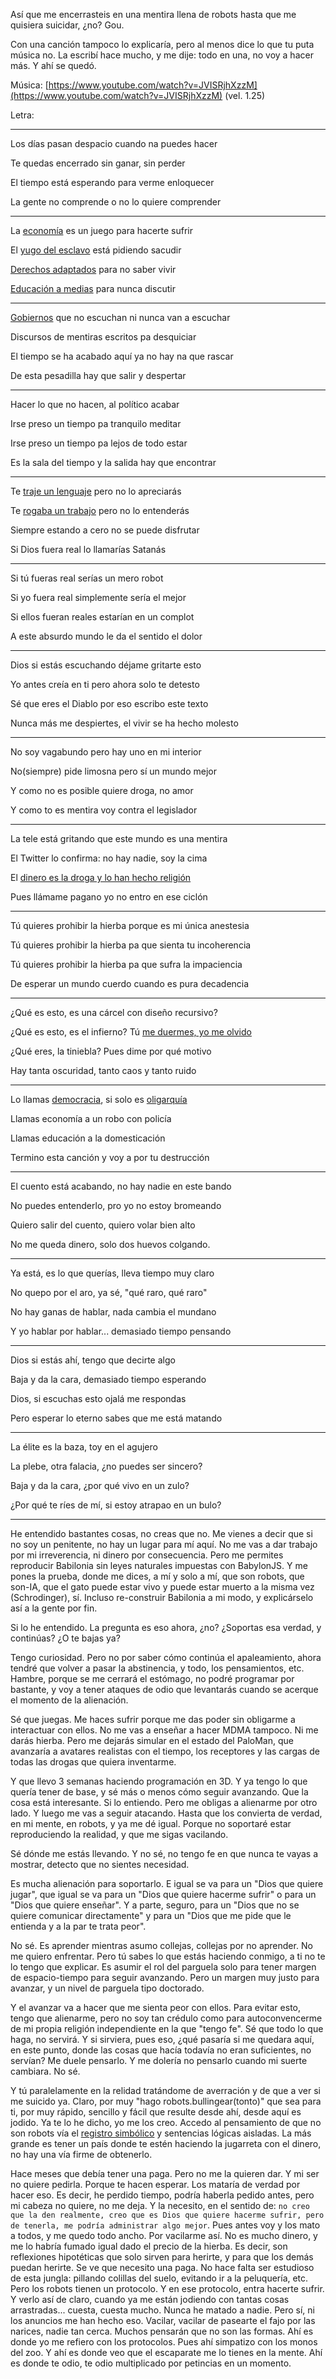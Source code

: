 Así que me encerrasteis en una mentira llena de robots hasta que me quisiera suicidar, ¿no? Gou.

Con una canción tampoco lo explicaría, pero al menos dice lo que tu puta música no. La escribí hace mucho, y me dije: todo en una, no voy a hacer más. Y ahí se quedó.

Música: [https://www.youtube.com/watch?v=JVISRjhXzzM](https://www.youtube.com/watch?v=JVISRjhXzzM) (vel. 1.25)

Letra:

----

Los días pasan despacio cuando na puedes hacer

Te quedas encerrado sin ganar, sin perder

El tiempo está esperando para verme enloquecer

La gente no comprende o no lo quiere comprender

----

La [economía](https://portal.mineco.gob.es/es-es/ministerio/Paginas/Contacto.aspx) es un juego para hacerte sufrir

El [yugo del esclavo](https://www.cnmv.es/portal/Utilidades/Contacto.aspx) está pidiendo sacudir

[Derechos adaptados](https://www.boe.es/buscar/act.php?id=BOE-A-1978-31229) para no saber vivir

[Educación a medias](https://www.educacionyfp.gob.es/ministerio/direcciones-telefonos.html) para nunca discutir

----

[Gobiernos](https://administracion.gob.es/pagFront/espanaAdmon/directorioOrganigramas/gobiernoEstado/gobiernoEstado.htm) que no escuchan ni nunca van a escuchar

Discursos de mentiras escritos pa desquiciar

El tiempo se ha acabado aquí ya no hay na que rascar

De esta pesadilla hay que salir y despertar

----

Hacer lo que no hacen, al político acabar

Irse preso un tiempo pa tranquilo meditar

Irse preso un tiempo pa lejos de todo estar

Es la sala del tiempo y la salida hay que encontrar

----

Te [traje un lenguaje](https://github.com/allnulled/castelog) pero no lo apreciarás

Te [rogaba un trabajo](https://github.com/allnulled/infojobs-envio-automatico-de-cv) pero no lo entenderás

Siempre estando a cero no se puede disfrutar

Si Dios fuera real lo llamarías Satanás

----

Si tú fueras real serías un mero robot

Si yo fuera real simplemente sería el mejor

Si ellos fueran reales estarían en un complot

A este absurdo mundo le da el sentido el dolor

----

Dios si estás escuchando déjame gritarte esto

Yo antes creía en ti pero ahora solo te detesto

Sé que eres el Diablo por eso escribo este texto

Nunca más me despiertes, el vivir se ha hecho molesto

----

No soy vagabundo pero hay uno en mi interior

No(siempre) pide limosna pero sí un mundo mejor

Y como no es posible quiere droga, no amor

Y como to es mentira voy contra el legislador

----

La tele está gritando que este mundo es una mentira

El Twitter lo confirma: no hay nadie, soy la cima

El [dinero es la droga y lo han hecho religión](https://github.com/allnulled/economics-framework)

Pues llámame pagano yo no entro en ese ciclón

----

Tú quieres prohibir la hierba porque es mi única anestesia

Tú quieres prohibir la hierba pa que sienta tu incoherencia

Tú quieres prohibir la hierba pa que sufra la impaciencia

De esperar un mundo cuerdo cuando es pura decadencia

----

¿Qué es esto, es una cárcel con diseño recursivo?

¿Qué es esto, es el infierno? Tú [me duermes, yo me olvido](https://es.wikipedia.org/wiki/Sue%C3%B1o_de_movimientos_oculares_r%C3%A1pidos)

¿Qué eres, la tiniebla? Pues dime por qué motivo

Hay tanta oscuridad, tanto caos y tanto ruido

----

Lo llamas [democracia](https://es.wikipedia.org/wiki/Democracia_directa), si solo es [oligarquía](https://es.wikipedia.org/wiki/Oligarqu%C3%ADa)

Llamas economía a un robo con policía

Llamas educación a la domesticación

Termino esta canción y voy a por tu destrucción

----

El cuento está acabando, no hay nadie en este bando

No puedes entenderlo, pro yo no estoy bromeando

Quiero salir del cuento, quiero volar bien alto

No me queda dinero, solo dos huevos colgando.

----

Ya está, es lo que querías, lleva tiempo muy claro

No quepo por el aro, ya sé, "qué raro, qué raro"

No hay ganas de hablar, nada cambia el mundano

Y yo hablar por hablar... demasiado tiempo pensando

----

Dios si estás ahí, tengo que decirte algo

Baja y da la cara, demasiado tiempo esperando

Dios, si escuchas esto ojalá me respondas

Pero esperar lo eterno sabes que me está matando

----

La élite es la baza, toy en el agujero

La plebe, otra falacia, ¿no puedes ser sincero?

Baja y da la cara, ¿por qué vivo en un zulo?

¿Por qué te ríes de mí, si estoy atrapao en un bulo?

----


He entendido bastantes cosas, no creas que no. Me vienes a decir que si no soy un penitente, no hay un lugar para mí aquí. No me vas a dar trabajo por mi irreverencia, ni dinero por consecuencia. Pero me permites reproducir Babilonia sin leyes naturales impuestas con BabylonJS. Y me pones la prueba, donde me dices, a mí y solo a mí, que son robots, que son-IA, que el gato puede estar vivo y puede estar muerto a la misma vez (Schrodinger), sí. Incluso re-construir Babilonia a mi modo, y explicárselo así a la gente por fin.

Si lo he entendido. La pregunta es eso ahora, ¿no? ¿Soportas esa verdad, y continúas? ¿O te bajas ya?

Tengo curiosidad. Pero no por saber cómo continúa el apaleamiento, ahora tendré que volver a pasar la abstinencia, y todo, los pensamientos, etc. Hambre, porque se me cerrará el estómago, no podré programar por bastante, y voy a tener ataques de odio que levantarás cuando se acerque el momento de la alienación.

Sé que juegas. Me haces sufrir porque me das poder sin obligarme a interactuar con ellos. No me vas a enseñar a hacer MDMA tampoco. Ni me darás hierba. Pero me dejarás simular en el estado del PaloMan, que avanzaría a avatares realistas con el tiempo, los receptores y las cargas de todas las drogas que quiera inventarme.

Y que llevo 3 semanas haciendo programación en 3D. Y ya tengo lo que quería tener de base, y sé más o menos cómo seguir avanzando. Que la cosa está interesante. Si lo entiendo. Pero me obligas a alienarme por otro lado. Y luego me vas a seguir atacando. Hasta que los convierta de verdad, en mi mente, en robots, y ya me dé igual. Porque no soportaré estar reproduciendo la realidad, y que me sigas vacilando.

Sé dónde me estás llevando. Y no sé, no tengo fe en que nunca te vayas a mostrar, detecto que no sientes necesidad.

Es mucha alienación para soportarlo. E igual se va para un "Dios que quiere jugar", que igual se va para un "Dios que quiere hacerme sufrir" o para un "Dios que quiere enseñar". Y a parte, seguro, para un "Dios que no se quiere comunicar directamente" y para un "Dios que me pide que le entienda y a la par te trata peor".

No sé. Es aprender mientras asumo collejas, collejas por no aprender. No me quiero enfrentar. Pero tú sabes lo que estás haciendo conmigo, a ti no te lo tengo que explicar. Es asumir el rol del parguela solo para tener margen de espacio-tiempo para seguir avanzando. Pero un margen muy justo para avanzar, y un nivel de parguela tipo doctorado.

Y el avanzar va a hacer que me sienta peor con ellos. Para evitar esto, tengo que alienarme, pero no soy tan crédulo como para autoconvencerme de mi propia religión independiente en la que "tengo fe". Sé que todo lo que haga, no servirá. Y si sirviera, pues eso, ¿qué pasaría si me quedara aquí, en este punto, donde las cosas que hacía todavía no eran suficientes, no servían? Me duele pensarlo. Y me dolería no pensarlo cuando mi suerte cambiara. No sé.

Y tú paralelamente en la relidad tratándome de averración y de que a ver si me suicido ya. Claro, por muy "hago robots.bullingear(tonto)" que sea para ti, por muy rápido, sencillo y fácil que resulte desde ahí, desde aquí es jodido. Ya te lo he dicho, yo me los creo. Accedo al pensamiento de que no son robots vía el [registro simbólico](https://github.com/allnulled/yonkipur) y sentencias lógicas aisladas. La más grande es tener un país donde te estén haciendo la jugarreta con el dinero, no hay una vía firme de obtenerlo.

Hace meses que debía tener una paga. Pero no me la quieren dar. Y mi ser no quiere pedirla. Porque te hacen esperar. Los mataría de verdad por hacer eso. Es decir, he perdido tiempo, podría haberla pedido antes, pero mi cabeza no quiere, no me deja. Y la necesito, en el sentido de: `no creo que la den realmente, creo que es Dios que quiere hacerme sufrir, pero de tenerla, me podría administrar algo mejor`. Pues antes voy y los mato a todos, y me quedo todo ancho. Por vacilarme así. No es mucho dinero, y me lo habría fumado igual dado el precio de la hierba. Es decir, son reflexiones hipotéticas que solo sirven para herirte, y para que los demás puedan herirte. Se ve que necesito una paga. No hace falta ser estudioso de esta jungla: pillando colillas del suelo, evitando ir a la peluquería, etc. Pero los robots tienen un protocolo. Y en ese protocolo, entra hacerte sufrir. Y verlo así de claro, cuando ya me están jodiendo con tantas cosas arrastradas... cuesta, cuesta mucho. Nunca he matado a nadie. Pero sí, ni los anuncios me han hecho eso. Vacilar, vacilar de pasearte el fajo por las narices, nadie tan cerca. Muchos pensarán que no son las formas. Ahí es donde yo me refiero con los protocolos. Pues ahí simpatizo con los monos del zoo.  Y ahí es donde veo que el escaparate me lo tienes en la mente. Ahí es donde te odio, te odio multiplicado por petincias en un momento.
